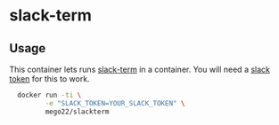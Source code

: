 # slack-term

## Usage
This container lets runs [slack-term](https://github.com/erroneousboat/slack-term) in a container.
You will need a [slack token](https://api.slack.com/docs/oauth-test-tokens) for this to work.

```bash
  docker run -ti \
         -e "SLACK_TOKEN=YOUR_SLACK_TOKEN" \
         mego22/slackterm
```
